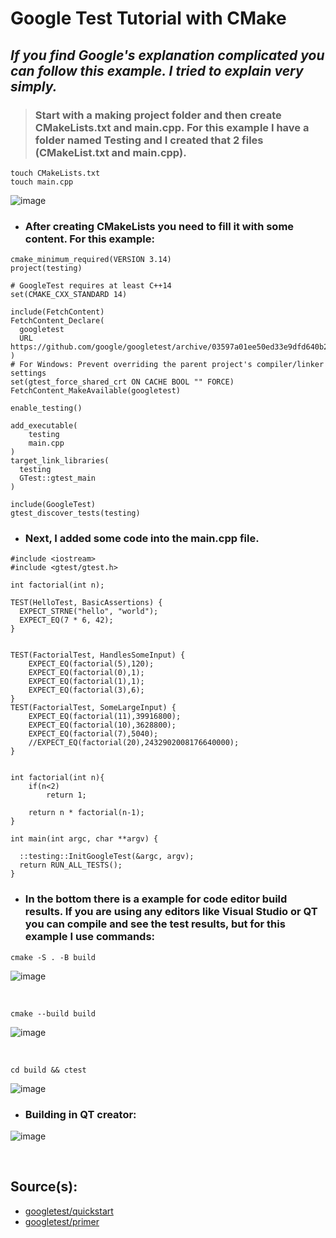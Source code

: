 # Google Test Tutorial with CMake
## *If you find Google's explanation complicated you can follow this example. I tried to explain very simply.*

>   ### Start with a making project folder and then create CMakeLists.txt and main.cpp. For this example I have a folder named Testing and I created that 2 files (CMakeList.txt and main.cpp).

```
touch CMakeLists.txt
touch main.cpp

```

![image](https://user-images.githubusercontent.com/62032779/220097914-05a10c5c-d21f-410d-8d36-6445b6a36659.png)

- ### After creating CMakeLists you need to fill it with some content. For this example: 

```
cmake_minimum_required(VERSION 3.14)
project(testing)

# GoogleTest requires at least C++14
set(CMAKE_CXX_STANDARD 14)

include(FetchContent)
FetchContent_Declare(
  googletest
  URL https://github.com/google/googletest/archive/03597a01ee50ed33e9dfd640b249b4be3799d395.zip
)
# For Windows: Prevent overriding the parent project's compiler/linker settings
set(gtest_force_shared_crt ON CACHE BOOL "" FORCE)
FetchContent_MakeAvailable(googletest) 

enable_testing()

add_executable(
	testing
	main.cpp
)
target_link_libraries(
  testing
  GTest::gtest_main
)

include(GoogleTest)
gtest_discover_tests(testing)

```
- ### Next, I added some code into the main.cpp file. 
```
#include <iostream>
#include <gtest/gtest.h>

int factorial(int n);

TEST(HelloTest, BasicAssertions) {
  EXPECT_STRNE("hello", "world");
  EXPECT_EQ(7 * 6, 42);
}


TEST(FactorialTest, HandlesSomeInput) {
    EXPECT_EQ(factorial(5),120);
    EXPECT_EQ(factorial(0),1);
    EXPECT_EQ(factorial(1),1);
    EXPECT_EQ(factorial(3),6);
}
TEST(FactorialTest, SomeLargeInput) {
    EXPECT_EQ(factorial(11),39916800);
    EXPECT_EQ(factorial(10),3628800);
    EXPECT_EQ(factorial(7),5040);
    //EXPECT_EQ(factorial(20),2432902008176640000);
}


int factorial(int n){
    if(n<2)
        return 1;

    return n * factorial(n-1);
}

int main(int argc, char **argv) {

  ::testing::InitGoogleTest(&argc, argv);
  return RUN_ALL_TESTS();
}
```
- ### In the bottom there is a example for code editor build results. If you are using any editors like Visual Studio or QT you can compile and see the test results, but for this example I use commands:
```
cmake -S . -B build
```
![image](https://user-images.githubusercontent.com/62032779/220101840-708bad20-03aa-4992-be0c-d3838001eb8e.png)

<br>

```
cmake --build build
```
![image](https://user-images.githubusercontent.com/62032779/220102360-ae1ce99c-ea66-425c-8b4f-d3a3d14b400b.png)

<br>

```
cd build && ctest
```
![image](https://user-images.githubusercontent.com/62032779/220102596-17506359-f686-4804-ae1e-2db0dc24af4b.png)


- ### Building in QT creator:
![image](https://user-images.githubusercontent.com/62032779/220103690-0efe69c3-b80e-4801-91da-463c8001a9bb.png)

<br>

## Source(s):
- [googletest/quickstart](http://google.github.io/googletest/quickstart-cmake.html)
- [googletest/primer](http://google.github.io/googletest/primer.html)





